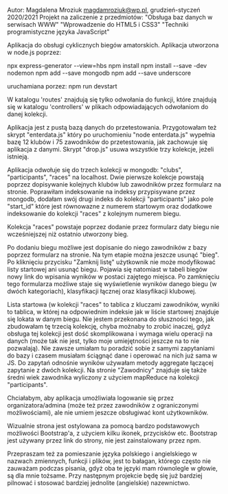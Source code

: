 Autor: Magdalena Mroziuk magdamroziuk@wp.pl, grudzień-styczeń 2020/2021
Projekt na zaliczenie z przedmiotów:
"Obsługa baz danych w serwisach WWW"
"Wprowadzenie do HTML5 i CSS3"
"Techniki programistyczne języka JavaScript"

Aplikacja do obsługi cyklicznych biegów amatorskich.
Aplikacja utworzona w node.js poprzez:

npx express-generator --view=hbs
npm install
npm install --save -dev nodemon
npm add --save mongodb
npm add --save underscore

uruchamiana porzez:
npm run devstart

W katalogu 'routes' znajdują się tylko odwołania do funkcji, które znajdują się w katalogu 'controllers' w plikach odpowiadających odwołaniom do danej kolekcji.

Aplikacja jest z pustą bazą danych do przetestowania.
Przygotowałam też skrypt "enterdata.js" który po uruchomieniu 
 "node enterdata.js"
wypełnia bazę 12 klubów i 75 zawodników do przetestowania, jak zachowuje się aplikacja z danymi. 
Skrypt "drop.js" usuwa wszystkie trzy kolekcje, jeżeli istnieją.

Aplikacja odwołuje się do trzech kolekcji w mongodb: "clubs", "participants", "races" na localhost. Dwie pierwsze kolekcje powstają poprzez dopisywanie kolejnych klubów lub zawodników przez formularz na stronie. Poprawiłam indeksowanie na indeksy przypisywane przez mongodb, dodałam swój drugi indeks do kolekcji "participants" jako pole "start_id" które jest równowazne z numerem startowym oraz dodatkowe indeksowanie do kolekcji "races" z kolejnym numerem biegu.

Kolekcja "races" powstaje poprzez dodanie przez formularz daty biegu nie wcześniejszej niż ostatnio utworzony bieg. 

Po dodaniu biegu możliwe jest dopisanie do niego zawodników z bazy poprzez formularz na stronie. Na tym etapie można jeszcze usunąć "bieg". Po kliknięciu przycisku "Zamknij listę" użytkownik nie może modyfikować listy startowej ani usunąć biegu. Pojawia się natomiast w tabeli biegów nowy link do wpisania wyników w postaci zajętego miejsca.  Po zamknięciu tego formularza możliwe staje się wyświetlenie wyników danego biegu (w dwóch kategoriach), klasyfikacji łącznej oraz klasyfikacji klubowej.
 
Lista startowa (w kolekcji "races" to tablica z kluczami zawodników, wyniki to tablica, w której na odpowiednim indeksie jak w liście startowej znajduje się lokata w danym biegu.
Nie jestem przekonana do słuszności tego, jak zbudowałam tę trzecią kolekcję, chyba możnaby to zrobić inaczej, gdyż obsługa tej kolekcji jest dość skomplikowana i wymaga wielu operacji na danych (może tak nie jest, tylko moje umiejętności jeszcze na to nie pozwalają). Nie zawsze umiałam tu poradzić sobie z samymi zapytaniami do bazy i czasem musiałam ściągnąć dane i operować na nich już sama w JS. 
Do zapytań odnośnie wyników używałam metody aggregate łączącej zapytanie z dwóch kolekcji. Na stronie "Zawodnicy" znajduje się także średni wiek zawodnika wyliczony z użyciem mapReduce na kolekcji "participants".

Chciałabym, aby aplikacja umożliwiała logowanie się przez organizatora/admina (może też przez zawodników z ograniczonymi możliwościami), ale nie umiem jeszcze obsługiwać kont użytkowników.

Wizualnie strona jest ostylowana za pomocą bardzo podstawowych możliwości Bootstrap'a, z użyciem kilku ikonek, przycisków etc. Bootstrap jest używany przez link do strony, nie jest zainstalowany przez npm.

Przepraszam też za pomieszanie języka polskiego i angielskiego w nazwach zmiennych, funkcji i plików, jest to bałagan, którego często nie zauważam podczas pisania, gdyż oba te języki mam równolegle w głowie, są dla mnie tożsame. Przy następnym projekcie będę się już bardziej pilnować i stosować bardziej jednolite (angielskie) nazewnictwo. 
